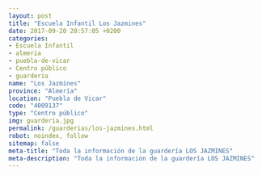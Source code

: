 ```yaml
---
layout: post
title: "Escuela Infantil Los Jazmines"
date: 2017-09-20 20:57:05 +0200
categories:
- Escuela Infantil
- almeria
- puebla-de-vicar
- Centro público
- guarderia
name: "Los Jazmines"
province: "Almería"
location: "Puebla de Vicar"
code: "4009137"
type: "Centro público"
img: guarderia.jpg
permalink: /guarderias/los-jazmines.html
robot: noindex, follow
sitemap: false
meta-title: "Toda la información de la guardería LOS JAZMINES"
meta-description: "Toda la información de la guardería LOS JAZMINES"
---
```

